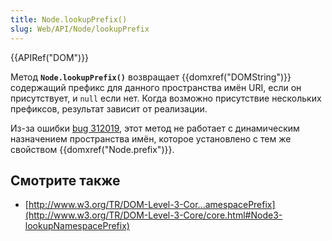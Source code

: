 ```yaml
---
title: Node.lookupPrefix()
slug: Web/API/Node/lookupPrefix
---
```


{{APIRef("DOM")}}

Метод **`Node.lookupPrefix()`** возвращает {{domxref("DOMString")}} содержащий префикс для данного пространства имён URI, если он присутствует, и `null` если нет. Когда возможно присутствие нескольких префиксов, результат зависит от реализации.

Из-за ошибки [bug 312019](https://bugzilla.mozilla.org/show_bug.cgi?id=312019), этот метод не работает с динамическим назначением пространства имён, которое установлено с тем же свойством {{domxref("Node.prefix")}}.

## Смотрите также

- [http://www.w3.org/TR/DOM-Level-3-Cor...amespacePrefix](http://www.w3.org/TR/DOM-Level-3-Core/core.html#Node3-lookupNamespacePrefix)
